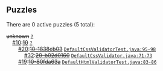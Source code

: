 ## Puzzles

There are 0 active puzzles (5 total):


<del>unknown</del> [`?`](../master/?)<br/>
&nbsp;&nbsp;&nbsp;&nbsp;[#10](https://github.com/jcabi/jcabi-w3c/issues/10):[<del>10</del>](https://github.com/jcabi/jcabi-w3c/issues/10) [`?`](../master/?)<br/>
&nbsp;&nbsp;&nbsp;&nbsp;&nbsp;&nbsp;&nbsp;&nbsp;[#20](https://github.com/jcabi/jcabi-w3c/issues/20):[<del>10-1838eb03</del>](https://github.com/jcabi/jcabi-w3c/issues/20) [`DefaultCssValidatorTest.java:95-98`](../master/src/test/java/com/jcabi/w3c/DefaultCssValidatorTest.java#L95-L98)<br/>
&nbsp;&nbsp;&nbsp;&nbsp;&nbsp;&nbsp;&nbsp;&nbsp;&nbsp;&nbsp;&nbsp;&nbsp;[#32](https://github.com/jcabi/jcabi-w3c/issues/32):[<del>20-b02d0160</del>](https://github.com/jcabi/jcabi-w3c/issues/32) [`DefaultCssValidator.java:71-73`](../master/src/main/java/com/jcabi/w3c/DefaultCssValidator.java#L71-L73)<br/>
&nbsp;&nbsp;&nbsp;&nbsp;&nbsp;&nbsp;&nbsp;&nbsp;[#19](https://github.com/jcabi/jcabi-w3c/issues/19):[<del>10-80fda63a</del>](https://github.com/jcabi/jcabi-w3c/issues/19) [`DefaultHtmlValidatorTest.java:83-86`](../master/src/test/java/com/jcabi/w3c/DefaultHtmlValidatorTest.java#L83-L86)<br/>